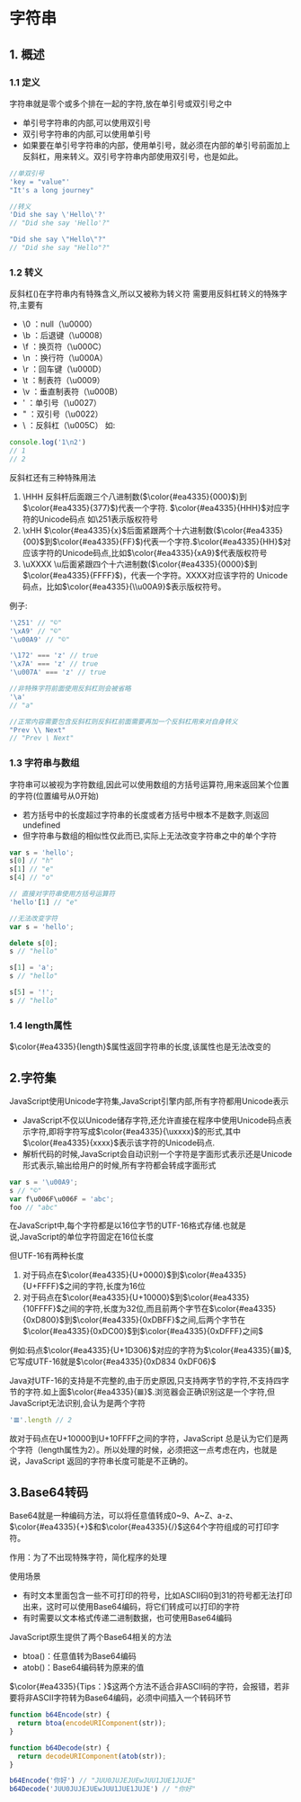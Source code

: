 # 字符串

## 1. 概述

### 1.1 定义

字符串就是零个或多个排在一起的字符,放在单引号或双引号之中

- 单引号字符串的内部,可以使用双引号
- 双引号字符串的内部,可以使用单引号
- 如果要在单引号字符串的内部，使用单引号，就必须在内部的单引号前面加上反斜杠，用来转义。双引号字符串内部使用双引号，也是如此。
  
```javaScript
//单双引号
'key = "value"'
"It's a long journey"

//转义
'Did she say \'Hello\'?'
// "Did she say 'Hello'?"

"Did she say \"Hello\"?"
// "Did she say "Hello"?"
```

### 1.2 转义

反斜杠(\)在字符串内有特殊含义,所以又被称为转义符
需要用反斜杠转义的特殊字符,主要有

- \0 ：null（\u0000）
- \b ：后退键（\u0008）  
- \f ：换页符（\u000C）
- \n ：换行符（\u000A）
- \r ：回车键（\u000D）
- \t ：制表符（\u0009）
- \v ：垂直制表符（\u000B）
- \' ：单引号（\u0027）
- \" ：双引号（\u0022）
- \\ ：反斜杠（\u005C）
如:

```javaScript
console.log('1\n2')
// 1
// 2
```

反斜杠还有三种特殊用法

1. \HHH
    反斜杆后面跟三个八进制数($\color{#ea4335}{000}$)到$\color{#ea4335}{377}$)代表一个字符. $\color{#ea4335}{HHH}$对应字符的Unicode码点
    如\251表示版权符号
2. \xHH
    $\color{#ea4335}{x}$后面紧跟两个十六进制数($\color{#ea4335}{00}$到$\color{#ea4335}{FF}$)代表一个字符.$\color{#ea4335}{HH}$对应该字符的Unicode码点,比如$\color{#ea4335}{xA9}$代表版权符号
3. \uXXXX
   \u后面紧跟四个十六进制数($\color{#ea4335}{0000}$到$\color{#ea4335}{FFFF}$)，代表一个字符。XXXX对应该字符的 Unicode 码点，比如$\color{#ea4335}{\\u00A9}$表示版权符号。

例子:

```JavaScript
'\251' // "©"
'\xA9' // "©"
'\u00A9' // "©"

'\172' === 'z' // true
'\x7A' === 'z' // true
'\u007A' === 'z' // true

//非特殊字符前面使用反斜杠则会被省略
'\a'
// "a"

//正常内容需要包含反斜杠则反斜杠前面需要再加一个反斜杠用来对自身转义
"Prev \\ Next"
// "Prev \ Next"
```

### 1.3 字符串与数组

字符串可以被视为字符数组,因此可以使用数组的方括号运算符,用来返回某个位置的字符(位置编号从0开始)

- 若方括号中的长度超过字符串的长度或者方括号中根本不是数字,则返回undefined
- 但字符串与数组的相似性仅此而已,实际上无法改变字符串之中的单个字符

```javaScript
var s = 'hello';
s[0] // "h"
s[1] // "e"
s[4] // "o"

// 直接对字符串使用方括号运算符
'hello'[1] // "e"

//无法改变字符
var s = 'hello';

delete s[0];
s // "hello"

s[1] = 'a';
s // "hello"

s[5] = '!';
s // "hello"
```

### 1.4 length属性

$\color{#ea4335}{length}$属性返回字符串的长度,该属性也是无法改变的

## 2.字符集

JavaScript使用Unicode字符集,JavaScript引擎内部,所有字符都用Unicode表示

- JavaScript不仅以Unicode储存字符,还允许直接在程序中使用Unicode码点表示字符,即将字符写成$\color{#ea4335}{\uxxxx}$的形式,其中$\color{#ea4335}{xxxx}$表示该字符的Unicode码点.
- 解析代码的时候,JavaScript会自动识别一个字符是字面形式表示还是Unicode形式表示,输出给用户的时候,所有字符都会转成字面形式

```javaScript
var s = '\u00A9';
s // "©"
var f\u006F\u006F = 'abc';
foo // "abc"
```

在JavaScript中,每个字符都是以16位字节的UTF-16格式存储.也就是说,JavaScript的单位字符固定在16位长度

但UTF-16有两种长度

1. 对于码点在$\color{#ea4335}{U+0000}$到$\color{#ea4335}{U+FFFF}$之间的字符,长度为16位
2. 对于码点在$\color{#ea4335}{U+10000}$到$\color{#ea4335}{10FFFF}$之间的字符,长度为32位,而且前两个字节在$\color{#ea4335}{0xD800}$到$\color{#ea4335}{0xDBFF}$之间,后两个字节在$\color{#ea4335}{0xDC00}$到$\color{#ea4335}{0xDFFF}之间$

例如:码点$\color{#ea4335}{U+1D306}$对应的字符为$\color{#ea4335}{𝌆}$,它写成UTF-16就是$\color{#ea4335}{0xD834 0xDF06}$

Java对UTF-16的支持是不完整的,由于历史原因,只支持两字节的字符,不支持四字节的字符.如上面$\color{#ea4335}{𝌆}$.浏览器会正确识别这是一个字符,但JavaScript无法识别,会认为是两个字符

```javaScript
'𝌆'.length // 2
```

故对于码点在U+10000到U+10FFFF之间的字符，JavaScript 总是认为它们是两个字符（length属性为2）。所以处理的时候，必须把这一点考虑在内，也就是说，JavaScript 返回的字符串长度可能是不正确的。

## 3.Base64转码

Base64就是一种编码方法，可以将任意值转成0~9、A~Z、a-z、$\color{#ea4335}{+}$和$\color{#ea4335}{/}$这64个字符组成的可打印字符。

作用：为了不出现特殊字符，简化程序的处理

使用场景

- 有时文本里面包含一些不可打印的符号，比如ASCII码0到31的符号都无法打印出来，这时可以使用Base64编码，将它们转成可以打印的字符
- 有时需要以文本格式传递二进制数据，也可使用Base64编码

JavaScript原生提供了两个Base64相关的方法

- btoa()：任意值转为Base64编码
- atob()：Base64编码转为原来的值

$\color{#ea4335}{Tips：}$这两个方法不适合非ASCII码的字符，会报错，若非要将非ASCII字符转为Base64编码，必须中间插入一个转码环节

```javaScript
function b64Encode(str) {
  return btoa(encodeURIComponent(str));
}

function b64Decode(str) {
  return decodeURIComponent(atob(str));
}

b64Encode('你好') // "JUU0JUJEJUEwJUU1JUE1JUJE"
b64Decode('JUU0JUJEJUEwJUU1JUE1JUJE') // "你好"
```
